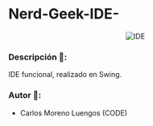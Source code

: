 # Nerd-Geek-IDE-

<p align="center">
    <img src="https://i.imgur.com/tRQk1du.png" alt="IDE"/>
</p>


### Descripción 📝:
IDE funcional, realizado en Swing.

### Autor 💖:
- Carlos Moreno Luengos (CODE)
